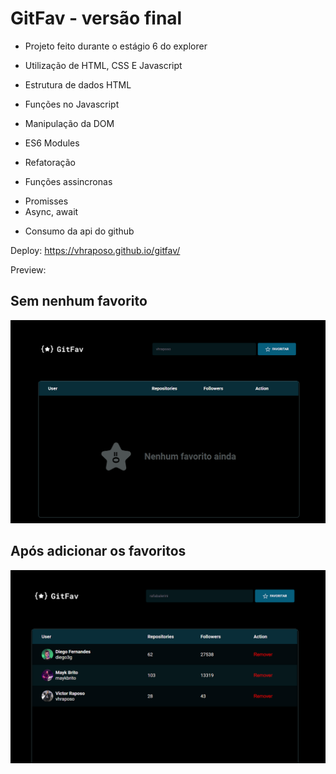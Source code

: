# GitFav - versão final 

- Projeto feito durante o estágio 6 do explorer 
- Utilização de HTML, CSS E Javascript 


- Estrutura de dados HTML
- Funções no Javascript
- Manipulação da DOM
- ES6 Modules
- Refatoração
- Funções assincronas 
 * Promisses
 * Async, await
- Consumo da api do github  



Deploy: https://vhraposo.github.io/gitfav/

Preview: 
<h2>Sem nenhum favorito</h2>

![preview](./preview.png)

<h2>Após adicionar os favoritos</h2>

![preview](./preview2.png)
